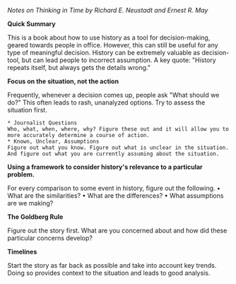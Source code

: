 *Notes on Thinking in Time by Richard E. Neustadt and Ernest R. May*

**Quick Summary**

This is a book about how to use history as a tool for decision-making, geared towards people in office. However, this can still be useful for any type of meaningful decision. History can be extremely valuable as decision-tool, but can lead people to incorrect assumption. A key quote: "History repeats itself, but always gets the details wrong."


**Focus on the situation, not the action**

Frequently, whenever a decision comes up, people ask "What should we do?" This often leads to rash, unanalyzed options. Try to assess the situation first.

	* Journalist Questions
	Who, what, when, where, why? Figure these out and it will allow you to more accurately determine a course of action.
	* Known, Unclear, Assumptions
	Figure out what you know. Figure out what is unclear in the situation. And figure out what you are currently assuming about the situation.


**Using a framework to consider history's relevance to a particular problem.**

For every comparison to some event in history, figure out the following. 
	• What are the similarities?
	• What are the differences?
	• What assumptions are we making?


**The Goldberg Rule**

Figure out the story first. What are you concerned about and how did these particular concerns develop?


**Timelines**

Start the story as far back as possible and take into account key trends. Doing so provides context to the situation and leads to good analysis.

